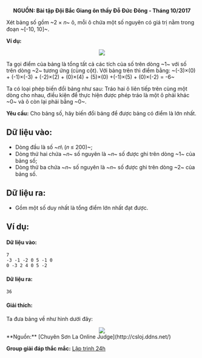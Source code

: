 **<center>NGUỒN: Bài tập Đội Bắc Giang ôn thầy Đỗ Đức Đông - Tháng 10/2017</center>**

Xét bảng số gồm ~2 × 𝑛~ ô, mỗi ô chứa một số nguyên có giá trị nằm trong đoạn ~[-10, 10]~.

**Ví dụ:**
<center><img src="/images/problems/1261/game1.svg" with="600px" /></center>

Ta gọi điểm của bảng là tổng tất cả các tích của số trên dòng ~1~ với số trên dòng ~2~ tương ứng (cùng cột). Với bảng trên thì điểm bằng:
~(-3)×(0) + (-1)×(-3) + (-2)×(2) + (0)×(4) + (5)×(0) +(-1)×(5) + (0)×(-2) = -6~

Ta có loại phép biến đổi bảng như sau: Tráo hai ô liên tiếp trên cùng một dòng cho nhau, điều kiện để thực hiện được phép tráo là một ô phải khác ~0~ và ô còn lại phải bằng ~0~.

**Yêu cầu:** Cho bảng số, hãy biến đổi bảng để được bảng có điểm là lớn nhất.

## Dữ liệu vào:
- Dòng đầu là số ~𝑛\ (𝑛 ≤ 200)~;
- Dòng thứ hai chứa ~𝑛~ số nguyên là ~𝑛~ số được ghi trên dòng ~1~ của bảng số;
- Dòng thứ ba chứa ~𝑛~ số nguyên là ~𝑛~ số được ghi trên dòng ~2~ của bảng số.

## Dữ liệu ra:
- Gồm một số duy nhất là tổng điểm lớn nhất đạt được.

## Ví dụ:
#### Dữ liệu vào:
```
7
-3 -1 -2 0 5 -1 0
0 -3 2 4 0 5 -2
```

#### Dữ liệu ra:
```
36
```

#### Giải thích:
Ta đưa bảng về như hình dưới đây:
<center><img src="/images/problems/1261/game2.svg" with="500px" /></center>
**Nguồn:** [Chuyên Sơn La Online Judge](http://csloj.ddns.net/)

**Group giải đáp thắc mắc:** [Lập trình 24h](https://www.facebook.com/groups/1386904321519984)